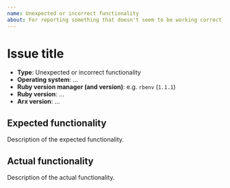```yaml
---
name: Unexpected or incorrect functionality
about: For reporting something that doesn't seem to be working correctly or is unexpected
---
```


# Issue title

- **Type**: Unexpected or incorrect functionality
- **Operating system**: ...
- **Ruby version manager (and version)**: e.g. `rbenv` (`1.1.1`)
- **Ruby version**: ...
- **Arx version**: ...

## Expected functionality

Description of the expected functionality.

## Actual functionality

Description of the actual functionality.